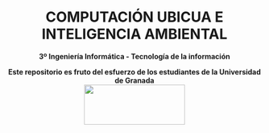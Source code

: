 <center><h1>COMPUTACIÓN UBICUA E INTELIGENCIA AMBIENTAL</h1></center>
<center><b>3º Ingeniería Informática - Tecnología de la información</b></center>



<p align="center">
   <b>Este repositorio es fruto del esfuerzo de los estudiantes de la Universidad de Granada</b></br>
   <a href="http://deiit.ugr.es/"><img width="200" height="80" src="https://imgur.com/1lXPd4l.png"></a>
</p>
